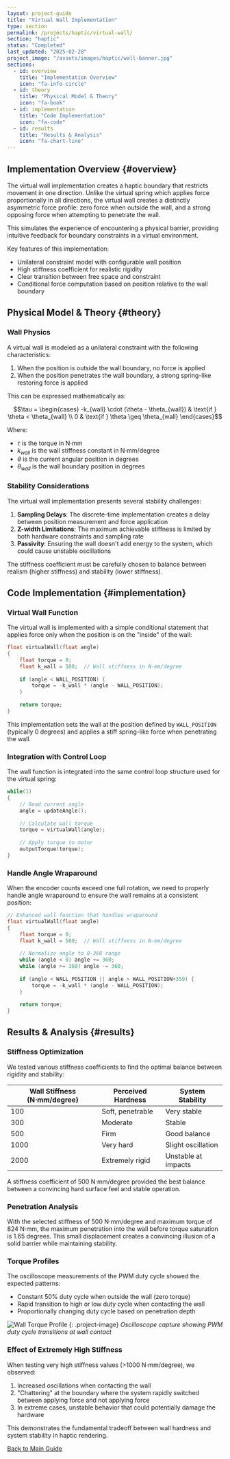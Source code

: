 ```yaml
---
layout: project-guide
title: "Virtual Wall Implementation"
type: section
permalink: /projects/haptic/virtual-wall/
section: "haptic"
status: "Completed"
last_updated: "2025-02-28"
project_image: "/assets/images/haptic/wall-banner.jpg"
sections:
  - id: overview
    title: "Implementation Overview"
    icon: "fa-info-circle"
  - id: theory
    title: "Physical Model & Theory"
    icon: "fa-book"
  - id: implementation
    title: "Code Implementation"
    icon: "fa-code"
  - id: results
    title: "Results & Analysis"
    icon: "fa-chart-line"
---
```


## Implementation Overview {#overview}
The virtual wall implementation creates a haptic boundary that restricts movement in one direction. Unlike the virtual spring which applies force proportionally in all directions, the virtual wall creates a distinctly asymmetric force profile: zero force when outside the wall, and a strong opposing force when attempting to penetrate the wall.

This simulates the experience of encountering a physical barrier, providing intuitive feedback for boundary constraints in a virtual environment.

Key features of this implementation:
- Unilateral constraint model with configurable wall position
- High stiffness coefficient for realistic rigidity
- Clear transition between free space and constraint
- Conditional force computation based on position relative to the wall boundary

## Physical Model & Theory {#theory}

### Wall Physics
A virtual wall is modeled as a unilateral constraint with the following characteristics:

1. When the position is outside the wall boundary, no force is applied
2. When the position penetrates the wall boundary, a strong spring-like restoring force is applied

This can be expressed mathematically as:

$$\tau = \begin{cases} 
-k_{wall} \cdot (\theta - \theta_{wall}) & \text{if } \theta < \theta_{wall} \\
0 & \text{if } \theta \geq \theta_{wall}
\end{cases}$$

Where:
- $\tau$ is the torque in N⋅mm
- $k_{wall}$ is the wall stiffness constant in N⋅mm/degree
- $\theta$ is the current angular position in degrees
- $\theta_{wall}$ is the wall boundary position in degrees

### Stability Considerations
The virtual wall implementation presents several stability challenges:

1. **Sampling Delays**: The discrete-time implementation creates a delay between position measurement and force application
2. **Z-width Limitations**: The maximum achievable stiffness is limited by both hardware constraints and sampling rate
3. **Passivity**: Ensuring the wall doesn't add energy to the system, which could cause unstable oscillations

The stiffness coefficient must be carefully chosen to balance between realism (higher stiffness) and stability (lower stiffness).

## Code Implementation {#implementation}

### Virtual Wall Function
The virtual wall is implemented with a simple conditional statement that applies force only when the position is on the "inside" of the wall:

```c
float virtualWall(float angle)
{
    float torque = 0;
    float k_wall = 500;  // Wall stiffness in N-mm/degree
    
    if (angle < WALL_POSITION) {
        torque = -k_wall * (angle - WALL_POSITION);
    }
    
    return torque;
}
```

This implementation sets the wall at the position defined by `WALL_POSITION` (typically 0 degrees) and applies a stiff spring-like force when penetrating the wall.

### Integration with Control Loop
The wall function is integrated into the same control loop structure used for the virtual spring:

```c
while(1)
{
    // Read current angle
    angle = updateAngle();
    
    // Calculate wall torque
    torque = virtualWall(angle);
    
    // Apply torque to motor
    outputTorque(torque);
}
```

### Handle Angle Wraparound
When the encoder counts exceed one full rotation, we need to properly handle angle wraparound to ensure the wall remains at a consistent position:

```c
// Enhanced wall function that handles wraparound
float virtualWall(float angle)
{
    float torque = 0;
    float k_wall = 500;  // Wall stiffness in N-mm/degree
    
    // Normalize angle to 0-360 range
    while (angle < 0) angle += 360;
    while (angle >= 360) angle -= 360;
    
    if (angle < WALL_POSITION || angle > WALL_POSITION+359) {
        torque = -k_wall * (angle - WALL_POSITION);
    }
    
    return torque;
}
```

## Results & Analysis {#results}

### Stiffness Optimization
We tested various stiffness coefficients to find the optimal balance between rigidity and stability:

| Wall Stiffness (N⋅mm/degree) | Perceived Hardness | System Stability |
|------------------------------|-------------------|-----------------|
| 100                          | Soft, penetrable  | Very stable     |
| 300                          | Moderate          | Stable          |
| 500                          | Firm              | Good balance    |
| 1000                         | Very hard         | Slight oscillation |
| 2000                         | Extremely rigid   | Unstable at impacts |

A stiffness coefficient of 500 N⋅mm/degree provided the best balance between a convincing hard surface feel and stable operation.

### Penetration Analysis
With the selected stiffness of 500 N⋅mm/degree and maximum torque of 824 N⋅mm, the maximum penetration into the wall before torque saturation is 1.65 degrees. This small displacement creates a convincing illusion of a solid barrier while maintaining stability.

### Torque Profiles
The oscilloscope measurements of the PWM duty cycle showed the expected patterns:
- Constant 50% duty cycle when outside the wall (zero torque)
- Rapid transition to high or low duty cycle when contacting the wall
- Proportionally changing duty cycle based on penetration depth

![Wall Torque Profile](/assets/images/haptic/wall-torque-profile.jpg)
{: .project-image}
*Oscilloscope capture showing PWM duty cycle transitions at wall contact*

### Effect of Extremely High Stiffness
When testing very high stiffness values (>1000 N⋅mm/degree), we observed:
1. Increased oscillations when contacting the wall
2. "Chattering" at the boundary where the system rapidly switched between applying force and not applying force
3. In extreme cases, unstable behavior that could potentially damage the hardware

This demonstrates the fundamental tradeoff between wall hardness and system stability in haptic rendering.

<!-- Back to main guide link -->
<div class="guide-navigation">
  <a href="{{ site.baseurl }}/projects/haptic" class="back-to-guide">
    <i class="fas fa-arrow-left"></i> Back to Main Guide
  </a>
</div>
